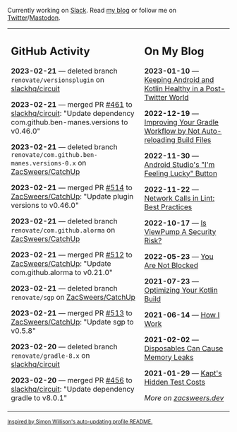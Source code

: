 Currently working on [Slack](https://slack.com/). Read [my blog](https://zacsweers.dev/) or follow me on [Twitter](https://twitter.com/ZacSweers)/[Mastodon](https://hachyderm.io/@ZacSweers).

<table><tr><td valign="top" width="60%">

## GitHub Activity
<!-- githubActivity starts -->
**2023-02-21** — deleted branch `renovate/versionsplugin` on [slackhq/circuit](https://github.com/slackhq/circuit)

**2023-02-21** — merged PR [#461](https://github.com/slackhq/circuit/pull/461) to [slackhq/circuit](https://github.com/slackhq/circuit): "Update dependency com.github.ben-manes.versions to v0.46.0"

**2023-02-21** — deleted branch `renovate/com.github.ben-manes.versions-0.x` on [ZacSweers/CatchUp](https://github.com/ZacSweers/CatchUp)

**2023-02-21** — merged PR [#514](https://github.com/ZacSweers/CatchUp/pull/514) to [ZacSweers/CatchUp](https://github.com/ZacSweers/CatchUp): "Update plugin versions to v0.46.0"

**2023-02-21** — deleted branch `renovate/com.github.alorma` on [ZacSweers/CatchUp](https://github.com/ZacSweers/CatchUp)

**2023-02-21** — merged PR [#512](https://github.com/ZacSweers/CatchUp/pull/512) to [ZacSweers/CatchUp](https://github.com/ZacSweers/CatchUp): "Update com.github.alorma to v0.21.0"

**2023-02-21** — deleted branch `renovate/sgp` on [ZacSweers/CatchUp](https://github.com/ZacSweers/CatchUp)

**2023-02-21** — merged PR [#513](https://github.com/ZacSweers/CatchUp/pull/513) to [ZacSweers/CatchUp](https://github.com/ZacSweers/CatchUp): "Update sgp to v0.5.8"

**2023-02-20** — deleted branch `renovate/gradle-8.x` on [slackhq/circuit](https://github.com/slackhq/circuit)

**2023-02-20** — merged PR [#456](https://github.com/slackhq/circuit/pull/456) to [slackhq/circuit](https://github.com/slackhq/circuit): "Update dependency gradle to v8.0.1"
<!-- githubActivity ends -->
</td><td valign="top" width="40%">

## On My Blog
<!-- blog starts -->
**2023-01-10** — [Keeping Android and Kotlin Healthy in a Post-Twitter World](https://www.zacsweers.dev/keeping-android-healthy/)

**2022-12-19** — [Improving Your Gradle Workflow by Not Auto-reloading Build Files](https://www.zacsweers.dev/improving-your-workflow-by-not-auto-reloading-build-files/)

**2022-11-30** — [Android Studio's "I'm Feeling Lucky" Button](https://www.zacsweers.dev/android-studios-im-feeling-lucky-button/)

**2022-11-22** — [Network Calls in Lint: Best Practices](https://www.zacsweers.dev/network-calls-in-lint-best-practices/)

**2022-10-17** — [Is ViewPump A Security Risk?](https://www.zacsweers.dev/is-viewpump-a-security-risk/)

**2022-05-23** — [You Are Not Blocked](https://www.zacsweers.dev/you-are-not-blocked/)

**2021-07-23** — [Optimizing Your Kotlin Build](https://www.zacsweers.dev/optimizing-your-kotlin-build/)

**2021-06-14** — [How I Work](https://www.zacsweers.dev/how-i-work/)

**2021-02-02** — [Disposables Can Cause Memory Leaks](https://www.zacsweers.dev/disposables-can-cause-memory-leaks/)

**2021-01-29** — [Kapt's Hidden Test Costs](https://www.zacsweers.dev/kapts-hidden-test-costs/)
<!-- blog ends -->
_More on [zacsweers.dev](https://zacsweers.dev/)_
</td></tr></table>

<sub><a href="https://simonwillison.net/2020/Jul/10/self-updating-profile-readme/">Inspired by Simon Willison's auto-updating profile README.</a></sub>